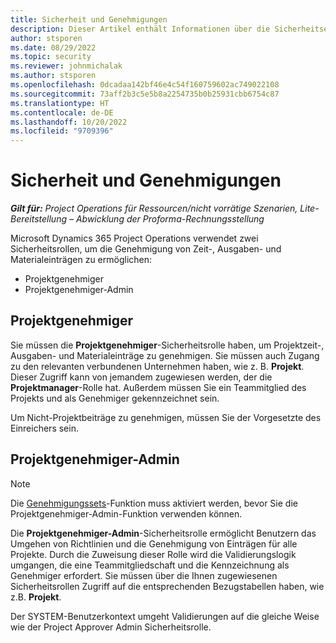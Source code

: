 ```yaml
---
title: Sicherheit und Genehmigungen
description: Dieser Artikel enthält Informationen über die Sicherheitseinrichtung für Genehmigungen in Microsoft Dynamics 365 Project Operations.
author: stsporen
ms.date: 08/29/2022
ms.topic: security
ms.reviewer: johnmichalak
ms.author: stsporen
ms.openlocfilehash: 0dcadaa142bf46e4c54f160759602ac749022108
ms.sourcegitcommit: 73aff2b3c5e5b8a2254735b0b25931cbb6754c87
ms.translationtype: HT
ms.contentlocale: de-DE
ms.lasthandoff: 10/20/2022
ms.locfileid: "9709396"
---
```

# <a name="security-and-approvals"></a>Sicherheit und Genehmigungen

_**Gilt für:** Project Operations für Ressourcen/nicht vorrätige Szenarien, Lite-Bereitstellung – Abwicklung der Proforma-Rechnungsstellung_

Microsoft Dynamics 365 Project Operations verwendet zwei Sicherheitsrollen, um die Genehmigung von Zeit-, Ausgaben- und Materialeinträgen zu ermöglichen:

- Projektgenehmiger
- Projektgenehmiger-Admin

## <a name="project-approver"></a>Projektgenehmiger

Sie müssen die **Projektgenehmiger**-Sicherheitsrolle haben, um Projektzeit-, Ausgaben- und Materialeinträge zu genehmigen. Sie müssen auch Zugang zu den relevanten verbundenen Unternehmen haben, wie z. B. **Projekt**. Dieser Zugriff kann von jemandem zugewiesen werden, der die **Projektmanager**-Rolle hat. Außerdem müssen Sie ein Teammitglied des Projekts und als Genehmiger gekennzeichnet sein.

Um Nicht-Projektbeiträge zu genehmigen, müssen Sie der Vorgesetzte des Einreichers sein.

## <a name="project-approver-admin"></a>Projektgenehmiger-Admin

> [!NOTE]
> Die [Genehmigungssets](approval-sets.md)-Funktion muss aktiviert werden, bevor Sie die Projektgenehmiger-Admin-Funktion verwenden können.

Die **Projektgenehmiger-Admin**-Sicherheitsrolle ermöglicht Benutzern das Umgehen von Richtlinien und die Genehmigung von Einträgen für alle Projekte. Durch die Zuweisung dieser Rolle wird die Validierungslogik umgangen, die eine Teammitgliedschaft und die Kennzeichnung als Genehmiger erfordert. Sie müssen über die Ihnen zugewiesenen Sicherheitsrollen Zugriff auf die entsprechenden Bezugstabellen haben, wie z.B. **Projekt**.

Der SYSTEM-Benutzerkontext umgeht Validierungen auf die gleiche Weise wie der Project Approver Admin Sicherheitsrolle.

